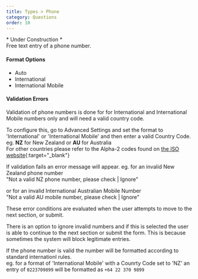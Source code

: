 ```yaml
---
title: Types > Phone
category: Questions
order: 10
---
```


\* Under Construction \*  
Free text entry of a phone number. 

#### Format Options

* Auto
* International
* International Mobile

#### Validation Errors  

Validation of phone numbers is done for for International and International Mobile numbers only and will need a valid country code.  

To configure this, go to Advanced Settings and set the format to 'International' or 'International Mobile' and then enter a valid Country Code. 
eg. **NZ** for New Zealand or **AU** for Australia  
For other countries please refer to the Alpha-2 codes found on [the ISO website](https://www.iso.org/publication/PUB500001.html){:target="_blank"}

If validation fails an error message will appear. eg. for an invalid New Zealand phone number  
"Not a valid NZ phone number, please check | Ignore"

or for an invalid International Australian Mobile Number  
"Not a valid AU mobile number, please check | Ignore"

These error conditions are evaluated when the user attempts to move to the next section, or submit.  

There is an option to ignore invalid numbers and if this is selected the user is able to continue to the next section or submit the form. This is because sometimes the system will block legitimate entries.  

If the phone number is valid the number will be formatted according to standard internationl rules.  
eg. for a format of 'International Mobile' with a Counrty Code set to 'NZ' an entry of `0223709899` will be formatted as `+64 22 370 9899`